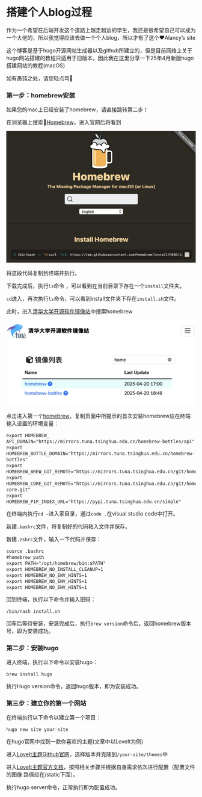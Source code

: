 # 搭建个人blog过程


作为一个希望在后端开发这个道路上越走越远的学生，我还是很希望自己可以成为一个大佬的，所以我觉得应该去做一个个人blog，所以才有了这个❤️Alancy’s site

这个博客是基于hugo开源网站生成器以及github所建立的，但是目前网络上关于hugo网站搭建的教程只适用于旧版本，因此我在这里分享一下25年4月新版hugo搭建网站的教程(macOS)

如有愚钝之处，请您轻点骂🫡

### 第一步：homebrew安装

如果您的mac上已经安装了homebrew，请直接跳转第二步！

在浏览器上搜索🍺[Homebrew](https://brew.sh)，进入官网后将看到

<img src="/images/image-20250420191328185.png">

将这段代码复制到终端并执行。

下载完成后，执行`ls`命令 ，可以看到在当前目录下存在一个`install`文件夹。

`cd`进入，再次执行`ls`命令，可以看到install文件夹下存在`install.sh`文件。

此时，进入[清华大学开源软件镜像站](https://mirrors.tuna.tsinghua.edu.cn)中搜索homebrew

<img src="/images/image-20250420192052622.png">

点击进入第一个[homebrew](https://mirrors.tuna.tsinghua.edu.cn/help/homebrew/)，复制页面中所提示的首次安装homebrew应在终端输入设置的环境变量：

```shell
export HOMEBREW_ API_DOMAIN="https://mirrors.tuna.tsinghua.edu.cn/homebrew-bottles/api" 
export HOMEBREW_BOTTLE_DOMAIN="https://mirrors.tuna.tsinghua.edu.cn/homebrew-bottles"
export HOMEBREW_BREW_GIT_REMOTE="https://mirrors.tuna.tsinghua.edu.cn/git/homebrew/brew.git"
export HOMEBREW_CORE_GIT_REMOTE="https://mirrors.tuna.tsinghua.edu.cn/git/homebrew/homebrew-core.git"
export HOMEBREW_PIP_INDEX_URL="https://pypi.tuna.tsinghua.edu.cn/simple"
```

在终端内执行`cd ~`进入家目录，通过`code .`在visual studio code中打开。

新建`.bashrc`文件，将复制好的代码粘入文件并保存。

新建`.zshrc`文件，输入一下代码并保存：

```shell
source .bashrc
#homebrew path
export PATH="/opt/homebrew/bin:$PATH"
export HOMEBREW_NO_INSTALL_CLEANUP=1
export HOMEBREW_NO_ENV_HINTS=1
export HOMEBREW_NO_ENV_HINTS=1
export HOMEBREW_NO_ENV_HINTS=1
```

回到终端，执行以下命令并输入密码：

```shell
/bin/nash install.sh
```

回车后等待安装，安装完成后，执行`brew version`命令后，返回homebrew版本号，即为安装成功。

### 第二步：安装hugo

进入终端，执行以下命令以安装hugo：

```shell
brew install hugo
```

执行Hugo version命令，返回hugo版本，即为安装成功。

### 第三步：建立你的第一个网站

在终端执行以下命令以建立第一个项目：

```shell
hugo new site your-site
```

 在hugo官网中找到一款你喜欢的主题(文章中以LoveIt为例)

进入[LoveIt主题Github官网](https://github.com/dillonzq/LoveIt)，选择版本并克隆到`/your-site/themes`中

进入[LoveIt主题官方文档](https://hugoloveit.com/theme-documentation-basics/)，按照相关步骤并根据自身需求依次进行配置（配置文件的图像 路径应在/static下面）。

执行hugo server命令，正常执行即为配置成功。

